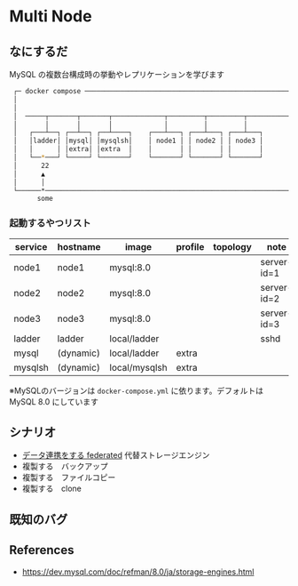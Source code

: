 # Multi Node
## なにするだ
MySQL の複数台構成時の挙動やレプリケーションを学びます
```sh
 ┌─ docker compose ──────────────────────────────────────────────────────┐ 
 │                                                                       │ 
 │                                                                       │ 
 │  ─────┬───────┬───────┬─────────────┬─────────┬─────────┬──────────── │ 
 │       │       │       │             │         │         │             │ 
 │   ┌───┴──┐ ┌──┴──┐ ┌──┴────┐    ┌───┴───┐ ┌───┴───┐ ┌───┴───┐         │ 
 │   │ladder│ │mysql│ │mysqlsh│    │ node1 │ │ node2 │ │ node3 │         │ 
 │   │      │ │extra│ │extra  │    │       │ │       │ │       │         │ 
 │   └──*───┘ └─────┘ └───────┘    └───────┘ └───────┘ └───────┘         │ 
 │      22                                                               │ 
 │      ▲                                                                │ 
 │      │                                                                │ 
 └──────*────────────────────────────────────────────────────────────────┘ 
       some                                                                
```

### 起動するやつリスト 
| service | hostname  | image         | profile | topology | note        |
| ------- | --------- | ------------- | ------- | -------- | ----------- |
| node1   | node1     | mysql:8.0     |         |          | server-id=1 |
| node2   | node2     | mysql:8.0     |         |          | server-id=2 |
| node3   | node3     | mysql:8.0     |         |          | server-id=3 |
| ladder  | ladder    | local/ladder  |         |          | sshd        |
| mysql   | (dynamic) | local/ladder  | extra   |          |             |
| mysqlsh | (dynamic) | local/mysqlsh | extra   |          |             |

※MySQLのバージョンは `docker-compose.yml` に依ります。デフォルトは MySQL 8.0 にしています

## シナリオ
 * [データ連携をする federated](./scenario01/README.md) 代替ストレージエンジン
 * 複製する　バックアップ
 * 複製する　ファイルコピー
 * 複製する　clone

## 既知のバグ

## References
* https://dev.mysql.com/doc/refman/8.0/ja/storage-engines.html

